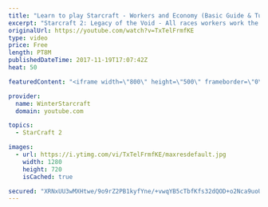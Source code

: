 ```yaml
---
title: "Learn to play Starcraft - Workers and Economy (Basic Guide & Tutorial)"
excerpt: "Starcraft 2: Legacy of the Void - All races workers work the same (mule notwithstanding!)  Wiki on mining: http://wiki.teamliquid.net/starcraft2/Mining_Minerals"
originalUrl: https://youtube.com/watch?v=TxTelFrmfKE
type: video
price: Free
length: PT8M
publishedDateTime: 2017-11-19T17:07:42Z
heat: 50

featuredContent: "<iframe width=\"800\" height=\"500\" frameborder=\"0\" src=\"https://www.youtube.com/embed/TxTelFrmfKE\" allow=\"accelerometer; autoplay; encrypted-media; gyroscope; picture-in-picture\" allowfullscreen></iframe>"

provider:
  name: WinterStarcraft
  domain: youtube.com

topics:
  - StarCraft 2

images:
  - url: https://i.ytimg.com/vi/TxTelFrmfKE/maxresdefault.jpg
    width: 1280
    height: 720
    isCached: true

secured: "XRNxUU3wMXHtwe/9o9rZ2PB1kyfYne/+vwqYB5cTbfKfs32dQOD+o2Nca9uoUq+gKhj67xj65pKDz6TcjjMEBIve47db7qfOOU630lG6lFnLXhMPqSdp/560deqpnXQ0u7V0FYI0XCe/E2i1cCCviO6Xv1XBA6Pg88JfLYMQ+M76HGOkyY75oKQf5HigYJ1fcDVbVG4kzBufHHJ1Rss6NU5KE2kWPB0hqF4w9wIxurIj1W2GcP3Z+Hzb4UKR/0ILNxSTHl1NzGmq44ETVTN3Witv2ArNj2Wn92bJUjXC0lA5/jg5z08I22fCYdlBiUlTm1pSmXWLZhsrhEXzddaW3pEAUWmkGFRXn1x3AMB2v5ibyC85PQDC9p8dP5oVXYQkfMjh8Ms31E9JIFGInSemRjexMhfcIJbGaRYNtOVK2bU=;9uKqFTlFzSet6gWuTuZVPg=="
---
```


